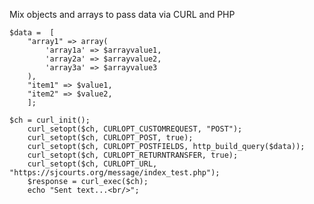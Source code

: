  Mix objects and arrays to pass data via CURL and PHP
 
    $data =  [
        "array1" => array(
            'array1a' => $arrayvalue1,
            'array2a' => $arrayvalue2,
            'array3a' => $arrayvalue3
        ),
        "item1" => $value1,
        "item2" => $value2,
        ];
    
    $ch = curl_init();    
        curl_setopt($ch, CURLOPT_CUSTOMREQUEST, "POST");
        curl_setopt($ch, CURLOPT_POST, true);
        curl_setopt($ch, CURLOPT_POSTFIELDS, http_build_query($data));
        curl_setopt($ch, CURLOPT_RETURNTRANSFER, true);  
        curl_setopt($ch, CURLOPT_URL, "https://sjcourts.org/message/index_test.php");
        $response = curl_exec($ch);
        echo "Sent text...<br/>";